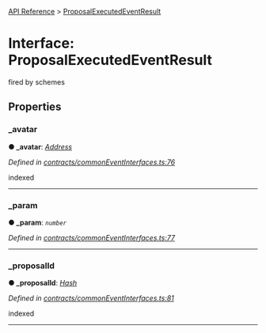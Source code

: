 [API Reference](../README.md) > [ProposalExecutedEventResult](../interfaces/ProposalExecutedEventResult.md)



# Interface: ProposalExecutedEventResult


fired by schemes


## Properties
<a id="_avatar"></a>

###  _avatar

**●  _avatar**:  *[Address](../#Address)* 

*Defined in [contracts/commonEventInterfaces.ts:76](https://github.com/daostack/arc.js/blob/caacbb2/lib/contracts/commonEventInterfaces.ts#L76)*



indexed




___

<a id="_param"></a>

###  _param

**●  _param**:  *`number`* 

*Defined in [contracts/commonEventInterfaces.ts:77](https://github.com/daostack/arc.js/blob/caacbb2/lib/contracts/commonEventInterfaces.ts#L77)*





___

<a id="_proposalId"></a>

###  _proposalId

**●  _proposalId**:  *[Hash](../#Hash)* 

*Defined in [contracts/commonEventInterfaces.ts:81](https://github.com/daostack/arc.js/blob/caacbb2/lib/contracts/commonEventInterfaces.ts#L81)*



indexed




___



